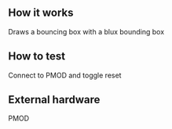 <!---

This file is used to generate your project datasheet. Please fill in the information below and delete any unused
sections.

You can also include images in this folder and reference them in the markdown. Each image must be less than
512 kb in size, and the combined size of all images must be less than 1 MB.
-->

## How it works

Draws a bouncing box with a blux bounding box

## How to test


Connect to PMOD and toggle reset

## External hardware

PMOD

